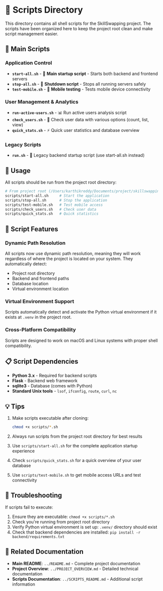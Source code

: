 # 📁 Scripts Directory

This directory contains all shell scripts for the SkillSwapping project. The scripts have been organized here to keep the project root clean and make script management easier.

## 🚀 Main Scripts

### Application Control
- **`start-all.sh`** - 🚀 **Main startup script** - Starts both backend and frontend servers
- **`stop-all.sh`** - 🛑 **Shutdown script** - Stops all running servers safely
- **`test-mobile.sh`** - 📱 **Mobile testing** - Tests mobile device connectivity

### User Management & Analytics
- **`run-active-users.sh`** - 📊 Run active users analysis script
- **`check_users.sh`** - 👥 Check user data with various options (count, list, view)
- **`quick_stats.sh`** - ⚡ Quick user statistics and database overview

### Legacy Scripts
- **`run.sh`** - 🔧 Legacy backend startup script (use start-all.sh instead)

## 🎯 Usage

All scripts should be run from the project root directory:

```bash
# From project root (/Users/karthikreddy/Documents/project/skillswapping)
scripts/start-all.sh     # Start the application
scripts/stop-all.sh      # Stop the application
scripts/test-mobile.sh   # Test mobile access
scripts/check_users.sh   # Check user data
scripts/quick_stats.sh   # Quick statistics
```

## 🔧 Script Features

### Dynamic Path Resolution
All scripts now use dynamic path resolution, meaning they will work regardless of where the project is located on your system. They automatically detect:
- Project root directory
- Backend and frontend paths
- Database location
- Virtual environment location

### Virtual Environment Support
Scripts automatically detect and activate the Python virtual environment if it exists at `.venv` in the project root.

### Cross-Platform Compatibility
Scripts are designed to work on macOS and Linux systems with proper shell compatibility.

## 📋 Script Dependencies

- **Python 3.x** - Required for backend scripts
- **Flask** - Backend web framework
- **sqlite3** - Database (comes with Python)
- **Standard Unix tools** - `lsof`, `ifconfig`, `route`, `curl`, `nc`

## 💡 Tips

1. Make scripts executable after cloning:
   ```bash
   chmod +x scripts/*.sh
   ```

2. Always run scripts from the project root directory for best results

3. Use `scripts/start-all.sh` for the complete application startup experience

4. Check `scripts/quick_stats.sh` for a quick overview of your user database

5. Use `scripts/test-mobile.sh` to get mobile access URLs and test connectivity

## 🚨 Troubleshooting

If scripts fail to execute:
1. Ensure they are executable: `chmod +x scripts/*.sh`
2. Check you're running from project root directory
3. Verify Python virtual environment is set up: `.venv/` directory should exist
4. Check that backend dependencies are installed: `pip install -r backend/requirements.txt`

## 📖 Related Documentation

- **Main README**: `../README.md` - Complete project documentation
- **Project Overview**: `../PROJECT_OVERVIEW.md` - Detailed technical documentation
- **Scripts Documentation**: `../SCRIPTS_README.md` - Additional script information
